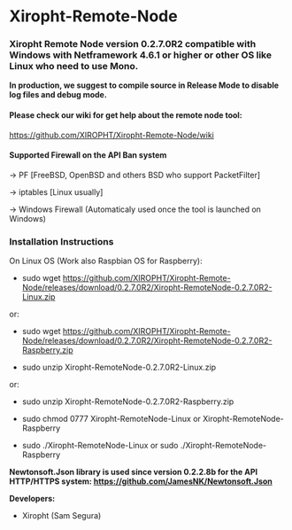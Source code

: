 # Xiropht-Remote-Node
<h3>Xiropht Remote Node version 0.2.7.0R2 compatible with Windows with Netframework 4.6.1 or higher or other OS like Linux who need to use Mono.</h3>

**In production, we suggest to compile source in Release Mode to disable log files and debug mode.**

<h4>Please check our wiki for get help about the remote node tool:</h4>

https://github.com/XIROPHT/Xiropht-Remote-Node/wiki

<h4>Supported Firewall on the API Ban system</h4>

-> PF [FreeBSD, OpenBSD and others BSD who support PacketFilter]

-> iptables [Linux usually]

-> Windows Firewall (Automaticaly used once the tool is launched on Windows)

<h3>Installation Instructions</h3>

On Linux OS (Work also Raspbian OS for Raspberry):

- sudo wget https://github.com/XIROPHT/Xiropht-Remote-Node/releases/download/0.2.7.0R2/Xiropht-RemoteNode-0.2.7.0R2-Linux.zip 

or:

- sudo wget https://github.com/XIROPHT/Xiropht-Remote-Node/releases/download/0.2.7.0R2/Xiropht-RemoteNode-0.2.7.0R2-Raspberry.zip

- sudo unzip Xiropht-RemoteNode-0.2.7.0R2-Linux.zip

or:

- sudo unzip Xiropht-RemoteNode-0.2.7.0R2-Raspberry.zip

- sudo chmod 0777 Xiropht-RemoteNode-Linux or Xiropht-RemoteNode-Raspberry

- sudo ./Xiropht-RemoteNode-Linux or sudo ./Xiropht-RemoteNode-Raspberry

**Newtonsoft.Json library is used since version 0.2.2.8b for the API HTTP/HTTPS system: https://github.com/JamesNK/Newtonsoft.Json**

**Developers:**

- Xiropht (Sam Segura)
